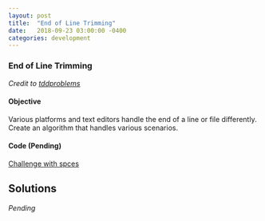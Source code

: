 ```yaml
---
layout: post
title:  "End of Line Trimming"
date:   2018-09-23 03:00:00 -0400
categories: development
---
```


### End of Line Trimming ###

_Credit to [tddproblems](https://sites.google.com/site/tddproblems/all-problems-1/text-editor-end-of-line-trimming)_

#### Objective ####

Various platforms and text editors handle the end of a line or file differently. Create an algorithm that handles various scenarios.

#### Code (Pending) ####

[Challenge with spces](https://github.com/trashcanmonster8/end-of-the-line)

## Solutions ##

_Pending_